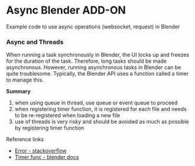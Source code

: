 # Async Blender ADD-ON
Example code to use async operations (websocket, request) in Blender

### Async and Threads
When running a task synchronously in Blender, the UI locks up and freezes for the duration of the task. Therefore, long tasks should be made asynchronous. However, running asynchronous tasks in Blender can be quite troublesome. Typically, the Blender API uses a function called a timer to manage this.

**Summary**
1. when using queue in thread, use queue or event queue to proceed
2. when registering timer function, it is registered for each file and needs to be re-registered when loading a new file
3. use of threads is very risky and should be avoided as much as possible by registering timer function

Reference links
- [Error - stackoverflow](https://stackoverflow.com/questions/60831429/blender-api-bpy-and-socket-server)
- [Timer func - blender docs](https://docs.blender.org/api/current/bpy.app.timers.html)
